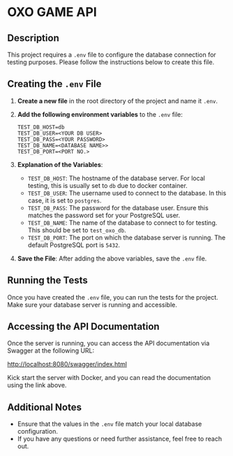 # OXO GAME API

## Description

This project requires a `.env` file to configure the database connection for testing purposes. Please follow the instructions below to create this file.

## Creating the `.env` File

1. **Create a new file** in the root directory of the project and name it `.env`.

2. **Add the following environment variables** to the `.env` file:

   ```env
   TEST_DB_HOST=db
   TEST_DB_USER=<YOUR DB USER>
   TEST_DB_PASS=<YOUR PASSWORD>
   TEST_DB_NAME=<DATABASE NAME>>
   TEST_DB_PORT=<PORT NO.>
   ```

3. **Explanation of the Variables**:
   - `TEST_DB_HOST`: The hostname of the database server. For local testing, this is usually set to `db` due to docker container.
   - `TEST_DB_USER`: The username used to connect to the database. In this case, it is set to `postgres`.
   - `TEST_DB_PASS`: The password for the database user. Ensure this matches the password set for your PostgreSQL user.
   - `TEST_DB_NAME`: The name of the database to connect to for testing. This should be set to `test_oxo_db`.
   - `TEST_DB_PORT`: The port on which the database server is running. The default PostgreSQL port is `5432`.

4. **Save the File**: After adding the above variables, save the `.env` file.

## Running the Tests

Once you have created the `.env` file, you can run the tests for the project. Make sure your database server is running and accessible.

## Accessing the API Documentation

Once the server is running, you can access the API documentation via Swagger at the following URL:

[http://localhost:8080/swagger/index.html](http://localhost:8080/swagger/index.html)

Kick start the server with Docker, and you can read the documentation using the link above.

## Additional Notes

- Ensure that the values in the `.env` file match your local database configuration.
- If you have any questions or need further assistance, feel free to reach out.
